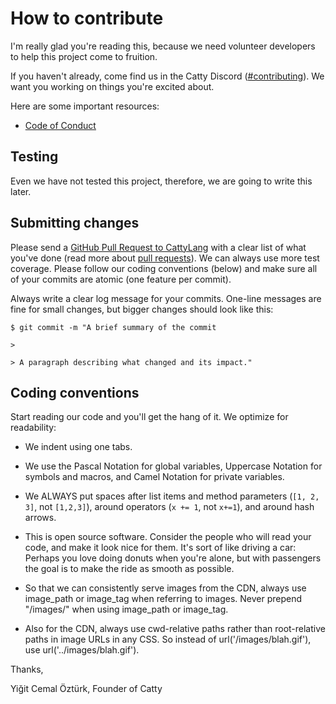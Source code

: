 # How to contribute

I'm really glad you're reading this, because we need volunteer developers to help this project come to fruition.

If you haven't already, come find us in the Catty Discord ([#contributing](https://discord.gg/VGDe9vR5mv)). We want you working on things you're excited about.

Here are some important resources:
 * [Code of Conduct](https://github.com/CattyLang/CattyLang/blob/main/CODE_OF_CONDUCT.md)

## Testing

Even we have not tested this project, therefore, we are going to write this later.

## Submitting changes

Please send a [GitHub Pull Request to CattyLang](https://github.com/CattyLang/CattyLang/pull/new/main) with a clear list of what you've done (read more about [pull requests](http://help.github.com/pull-requests/)). We can always use more test coverage. Please follow our coding conventions (below) and make sure all of your commits are atomic (one feature per commit).

Always write a clear log message for your commits. One-line messages are fine for small changes, but bigger changes should look like this:

    $ git commit -m "A brief summary of the commit

    > 

    > A paragraph describing what changed and its impact."

## Coding conventions

Start reading our code and you'll get the hang of it. We optimize for readability:

  * We indent using one tabs.

  * We use the Pascal Notation for global variables, Uppercase Notation for symbols and macros, and Camel Notation for private variables.


  * We ALWAYS put spaces after list items and method parameters (`[1, 2, 3]`, not `[1,2,3]`), around operators (`x += 1`, not `x+=1`), and around hash arrows.

  * This is open source software. Consider the people who will read your code, and make it look nice for them. It's sort of like driving a car: Perhaps you love doing donuts when you're alone, but with passengers the goal is to make the ride as smooth as possible.

  * So that we can consistently serve images from the CDN, always use image_path or image_tag when referring to images. Never prepend "/images/" when using image_path or image_tag.

  * Also for the CDN, always use cwd-relative paths rather than root-relative paths in image URLs in any CSS. So instead of url('/images/blah.gif'), use url('../images/blah.gif').

Thanks,

Yiğit Cemal Öztürk, Founder of Catty
